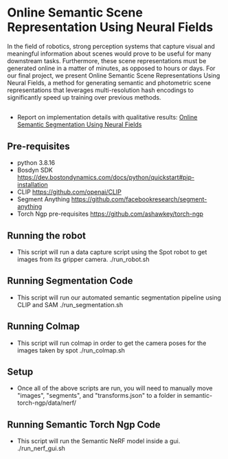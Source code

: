 # Online Semantic Scene Representation Using Neural Fields
   In the field of robotics, strong perception systems that capture visual and meaningful information about scenes would prove to be useful for many downstream tasks. Furthermore, these scene representations must be generated online in a matter of minutes, as opposed to hours or days. For our final project, we present Online Semantic Scene Representations Using Neural Fields, a method for generating semantic and photometric scene representations that leverages multi-resolution hash encodings to significantly speed up training over previous methods.
## 
- Report on implementation details with qualitative results: [Online Semantic Segmentation Using Neural Fields](report.pdf)
## Pre-requisites
- python 3.8.16
- Bosdyn SDK https://dev.bostondynamics.com/docs/python/quickstart#pip-installation
- CLIP https://github.com/openai/CLIP
- Segment Anything https://github.com/facebookresearch/segment-anything
- Torch Ngp pre-requisites https://github.com/ashawkey/torch-ngp

## Running the robot
- This script will run a data capture script using the Spot robot to get images from its gripper camera.
./run_robot.sh

## Running Segmentation Code
- This script will run our automated semantic segmentation pipeline using CLIP and SAM
./run_segmentation.sh

## Running Colmap
- This script will run colmap in order to get the camera poses for the images taken by spot
./run_colmap.sh

## Setup
- Once all of the above scripts are run, you will need to manually move "images", "segments", and "transforms.json" to a folder in semantic-torch-ngp/data/nerf/

## Running Semantic Torch Ngp Code
- This script will run the Semantic NeRF model inside a gui. 
./run_nerf_gui.sh
